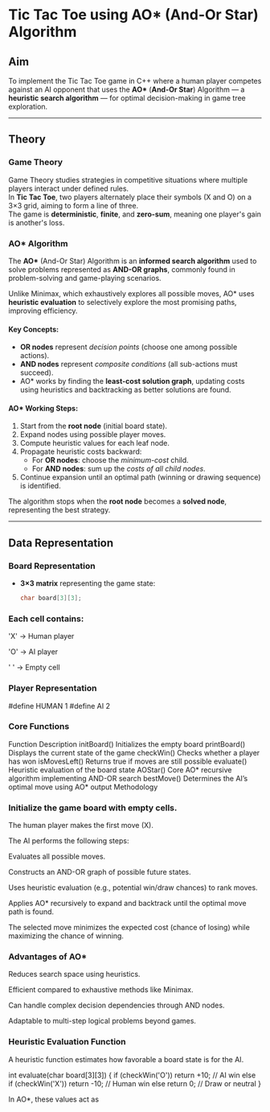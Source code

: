 # Tic Tac Toe using AO* (And-Or Star) Algorithm

## Aim
To implement the Tic Tac Toe game in C++ where a human player competes against an AI opponent that uses the **AO\*** (**And-Or Star**) Algorithm — a **heuristic search algorithm** — for optimal decision-making in game tree exploration.

---

## Theory

### Game Theory
Game Theory studies strategies in competitive situations where multiple players interact under defined rules.  
In **Tic Tac Toe**, two players alternately place their symbols (X and O) on a 3×3 grid, aiming to form a line of three.  
The game is **deterministic**, **finite**, and **zero-sum**, meaning one player's gain is another's loss.

### AO* Algorithm
The **AO\*** (And-Or Star) Algorithm is an **informed search algorithm** used to solve problems represented as **AND-OR graphs**, commonly found in problem-solving and game-playing scenarios.

Unlike Minimax, which exhaustively explores all possible moves, AO\* uses **heuristic evaluation** to selectively explore the most promising paths, improving efficiency.

#### Key Concepts:
- **OR nodes** represent *decision points* (choose one among possible actions).  
- **AND nodes** represent *composite conditions* (all sub-actions must succeed).  
- AO\* works by finding the **least-cost solution graph**, updating costs using heuristics and backtracking as better solutions are found.

#### AO* Working Steps:
1. Start from the **root node** (initial board state).  
2. Expand nodes using possible player moves.  
3. Compute heuristic values for each leaf node.  
4. Propagate heuristic costs backward:
   - For **OR nodes**: choose the *minimum-cost* child.  
   - For **AND nodes**: sum up the *costs of all child nodes*.  
5. Continue expansion until an optimal path (winning or drawing sequence) is identified.

The algorithm stops when the **root node** becomes a **solved node**, representing the best strategy.

---

## Data Representation

### Board Representation
- **3×3 matrix** representing the game state:
  ```cpp
  char board[3][3];

### Each cell contains:

'X' → Human player

'O' → AI player

' ' → Empty cell

### Player Representation
#define HUMAN 1
#define AI 2

### Core Functions
Function	Description
initBoard()	Initializes the empty board
printBoard()	Displays the current state of the game
checkWin()	Checks whether a player has won
isMovesLeft()	Returns true if moves are still possible
evaluate()	Heuristic evaluation of the board state
AOStar()	Core AO* recursive algorithm implementing AND-OR search
bestMove()	Determines the AI’s optimal move using AO* output
Methodology

### Initialize the game board with empty cells.

The human player makes the first move (X).

The AI performs the following steps:

Evaluates all possible moves.

Constructs an AND-OR graph of possible future states.

Uses heuristic evaluation (e.g., potential win/draw chances) to rank moves.

Applies AO* recursively to expand and backtrack until the optimal move path is found.

The selected move minimizes the expected cost (chance of losing) while maximizing the chance of winning.



### Advantages of AO*

Reduces search space using heuristics.

Efficient compared to exhaustive methods like Minimax.

Can handle complex decision dependencies through AND nodes.

Adaptable to multi-step logical problems beyond games.

### Heuristic Evaluation Function

A heuristic function estimates how favorable a board state is for the AI.

int evaluate(char board[3][3]) {
    if (checkWin('O'))
        return +10; // AI win
    else if (checkWin('X'))
        return -10; // Human win
    else
        return 0;   // Draw or neutral
}


In AO*, these values act as
